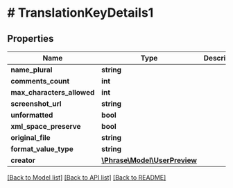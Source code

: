 # # TranslationKeyDetails1

## Properties

Name | Type | Description | Notes
------------ | ------------- | ------------- | -------------
**name_plural** | **string** |  | [optional] 
**comments_count** | **int** |  | [optional] 
**max_characters_allowed** | **int** |  | [optional] 
**screenshot_url** | **string** |  | [optional] 
**unformatted** | **bool** |  | [optional] 
**xml_space_preserve** | **bool** |  | [optional] 
**original_file** | **string** |  | [optional] 
**format_value_type** | **string** |  | [optional] 
**creator** | [**\Phrase\Model\UserPreview**](UserPreview.md) |  | [optional] 

[[Back to Model list]](../../README.md#documentation-for-models) [[Back to API list]](../../README.md#documentation-for-api-endpoints) [[Back to README]](../../README.md)


